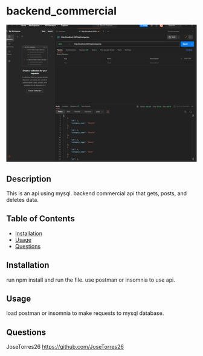 # backend_commercial 
<img style="text-align: center" src="./assets/images/mysql.png" alt="backEnd" style="width:100%;height:100%"/>
</a>
<br />

## Description

This is an api using mysql. backend commercial api that gets, posts, and deletes data.

## Table of Contents

- [Installation](#installation)
- [Usage](#usage)
- [Questions](#Questions)

## Installation

run npm install and run the file. use postman or insomnia to use api.

## Usage

  load postman or insomnia to make requests to mysql database.

## Questions


JoseTorres26
https://github.com/JoseTorres26


